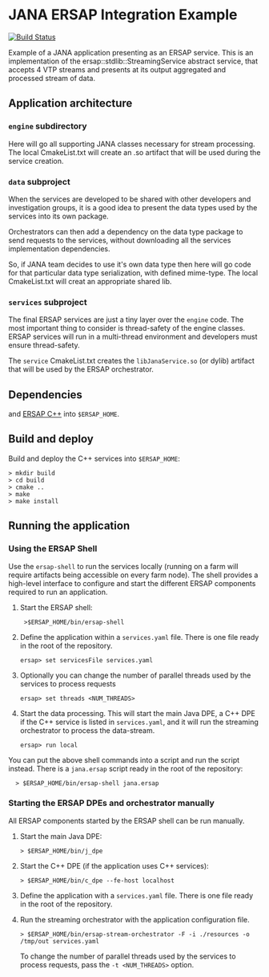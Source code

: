 # JANA ERSAP Integration Example

[![Build Status](https://travis-ci.org/JeffersonLab/ersap-jana.svg?branch=master)](https://travis-ci.org/JeffersonLab/ersap-jana)

Example of a JANA application presenting as an ERSAP service.
This is an implementation of the ersap::stdlib::StreamingService abstract service, 
that accepts 4 VTP streams and presents at its output aggregated and processed stream of data.

## Application architecture

### `engine` subdirectory

Here will go all supporting JANA classes necessary for stream processing.
The local CmakeList.txt will create an .so artifact that will be used during the 
service creation.
 
### `data` subproject

When the services are developed to be shared with other developers and
investigation groups, it is a good idea to present the data types used by the
services into its own package.

Orchestrators can then add a dependency on the data type package to send
requests to the services, without downloading all the services implementation
dependencies.

So, if JANA team decides to use it's own data type then here will go code 
for that particular data type serialization, with defined mime-type.
The local CmakeList.txt will creat an appropriate shared lib.

### `services` subproject

The final ERSAP services are just a tiny layer over the `engine` code.
The most important thing to consider is thread-safety of the engine classes.
ERSAP services will run in a multi-thread environment and developers must
ensure thread-safety.

The `service`  CmakeList.txt creates the `libJanaService.so` (or dylib) artifact
that will be used by the ERSAP orchestrator.


## Dependencies

and [ERSAP C++](https://github.com/JeffersonLab/ersap-cpp#build-notes)
into `$ERSAP_HOME`.

## Build and deploy

Build and deploy the C++ services into `$ERSAP_HOME`:

    > mkdir build
    > cd build
    > cmake ..
    > make
    > make install

## Running the application

### Using the ERSAP Shell

Use the `ersap-shell` to run the services locally (running on a farm will require artifacts 
being accessible on every farm node).
The shell provides a high-level interface to configure and start
the different ERSAP components required to run an application.

1. Start the ERSAP shell:

        >$ERSAP_HOME/bin/ersap-shell

2. Define the application within a `services.yaml` file.
   There is one file ready in the root of the repository.

       ersap> set servicesFile services.yaml

3. Optionally you can change the number of parallel threads
   used by the services to process requests

       ersap> set threads <NUM_THREADS>

5. Start the data processing.
   This will start the main Java DPE,
   a C++ DPE if the C++ service is listed in `services.yaml`,
   and it will run the streaming orchestrator to process the data-stream.

       ersap> run local

You can put the above shell commands into a script and run the script instead.
There is a `jana.ersap` script ready in the root of the repository:

      > $ERSAP_HOME/bin/ersap-shell jana.ersap

### Starting the ERSAP DPEs and orchestrator manually

All ERSAP components started by the ERSAP shell can be run manually.

1. Start the main Java DPE:

       > $ERSAP_HOME/bin/j_dpe

2. Start the C++ DPE (if the application uses C++ services):

       > $ERSAP_HOME/bin/c_dpe --fe-host localhost

3. Define the application with a `services.yaml` file.
   There is one file ready in the root of the repository.
   

4. Run the streaming orchestrator with the application configuration file.

       > $ERSAP_HOME/bin/ersap-stream-orchestrator -F -i ./resources -o /tmp/out services.yaml 

   To change the number of parallel threads used by the services to process
   requests, pass the `-t <NUM_THREADS>` option.

